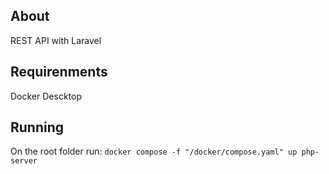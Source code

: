 ## About
REST API with Laravel
## Requirenments
Docker Descktop
## Running
On the root folder run: `docker compose -f "/docker/compose.yaml" up php-server`